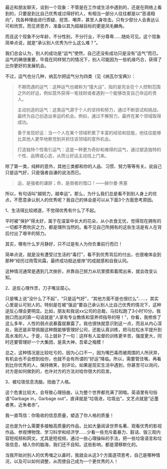 最近和朋友聊天，谈到一个现象：不管是在工作或生活中遇到的，还是在网络上看到的，只要是到比自己优秀或过得好的人，有相当一部分人往往都是以“恶语相向”，找各种理由进行质疑、挖苦、嘲弄，甚至人身攻击。只有少部分人会表达认可和欣赏。而见贤思齐，准备以其为超越目标的更是凤毛麟角。

而且这个现象不分年龄，不分性别，不分行业，不分尊卑……随处可见。这个现象简单点说，就是“承认别人优秀为什么这么难？”。

我们总会认为，别人的成功是“运气”使然，自己还没有成功只是没有”运气“而已。运气的确很重要，毕竟在同样努力的情况下，别人可能因为一些机缘巧合，获得了比你更好的发展机会。

不过，运气也分几种，纳瓦尔把运气分为四类（见《纳瓦尔宝典》）：

> 不期而遇的运气：这种运气也被称为“撞大运”，指的是完全在个人控制范围之外的好运，例如意外获得一笔钱财或者遇到一个能够改变自己命运的贵人。
> 
> 主动创造的运气：这类运气源于个人的坚持和努力，通过不断尝试和挑战，最终为自己创造出幸运的机会。例如，通过不懈努力，最终在某个领域取得成功。
> 
> 善于发现好运：当一个人在某个领域积累了丰富的经验和技能，他往往能够比其他人更早地察觉到并抓住该领域的意外机会。
> 
> 打造独特个性吸引运气：这是一种更为奇妙和难得的运气，通过塑造独特的个性、品牌或心态，从而让好运主动找上门来。

除了第一类，纯粹的意外，其他三类都和你的人品、习惯、努力等等有关。说自己只是运气好，只是强者自谦的说法而已。

> 运，是强者的谦辞；命，是弱者的借口！——赫尔曼·黑塞

所以，有句话叫“越努力，越幸运”。那么，为什么我们总是看不到别人身上的优点，不愿意承认别人的优秀呢？我自己的体会是可以从下面3个方面思考原因。

1、生活得比较顺遂，不觉得优秀有什么了不起。

平时被“保护”得太好，属于在温室中长大的花朵，从小衣食无忧，觉得现在拥有的一切都不费吹灰之力，都是理所当然的。看不见自己所拥有的这些生活是有人在背后付出了艰辛的努力。

其实，哪有什么岁月静好，只不过是有人为你负重前行而已！

简单点说，就是没有遭受过生活的“毒打”，看不到优秀背后的付出，也很难体会到那种“经历过雨雪风霜，最终成功抵达彼岸”的成就感和自我认同。

这种情况通常是遇到几次挫折，并靠自己努力从坑里摸索着爬出来，就会改变认知。

2、逆反心理作祟，刀子嘴豆腐心。

只是嘴上说“没什么了不起”，“只是运气好”，“其他方面不是也很烂么”……，其实心里是认可别人的。特别是在被“强迫”要自己承认别人比自己优秀的情况下，这种逆反心理会更明显。比如，朋友和我说xx公司的总裁，马拉松跑了3小时10分。我脱口而出的第一句话就是“人家有专业教练和营养师指导的呀！”，你看，我修炼了这么多年，人性的弱点说暴露就暴露了。我也很快就意识到这一点，而且从内心深处，我还是非常佩服这种既能够管理好公司，还能认真训练，把马拉松水平提升到高水准的人。于是，马上就补了一句：这样有人监督的训练更辛苦，强度更大，同时还要管理好一个大集团，是真大神，吾辈之楷模！

总之，这种情况是比较吃亏的，因为心口不一，因为嘴巴毒而被周围的人所厌弃，有机会也不会想到给你，也就不会有所谓的“好运”降临。所以，需要管住嘴，再看到比你优秀的人，保持微笑，别评论。如果是现实生活中遇到，你甚至可以询问，对方是如何做到的，也许对方的方法对给你很大的启发。

3、被垃圾信息洗脑，扭曲了人格。

这个危害比较大，会导致心理扭曲，认为整个世界都充满了阴暗。英语里有句俗语“Garbage in，Garbage out”，直译就是“垃圾进，垃圾出”，文艺点就是“近墨者黑，近朱者赤”。

我一直笃信：你吸收的信息质量，塑造了你人格的质量！

这也是为什么需要多接触高质量的作品，比如大量阅读世界名著、观看优秀的影视作品、参观博物馆、学习科学和经济学……少看一些充斥着暴力、脏话、毁三观内容短视频和网文。尤其是短视频，通过一些心理操纵的手法，把一些垃圾语言和垃圾信息，植入你的脑海，我们还不自知。这些影响，都是潜移默化的。

当我开始对别人的优秀嗤之以鼻时，我就会从这3个方面逐项思考，自己是哪种情况，以及可以如何调整，从而使自己成为一个更优秀的人！